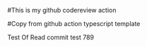 #This is my github codereview action

#Copy from github action typescript template

Test Of Read commit test 789